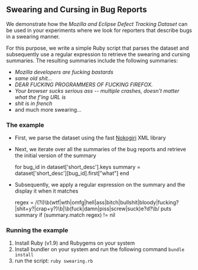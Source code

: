 Swearing and Cursing in Bug Reports
-----------------------------------

We demonstrate how the _Mozilla and Eclipse Defect Tracking Dataset_ can be used in your experiments where we look for reporters that describe bugs in a swearing manner.

For this purpose, we write a simple Ruby script that parses the dataset and subsequently use a regular expression to retrieve the swearing and cursing summaries. The resulting summaries include the following summaries:

- _Mozilla developers are fucking bastards_
- _same old shit..._
- _DEAR FUCKING PROGRAMMERS OF FUCKING FIREFOX._
- _Your browser sucks serious ass -- multiple crashes, doesn't matter what the f'ing URL is_
- _shit is in french_
- and much more swearing...

### The example

* First, we parse the dataset using the fast [Nokogiri](http://nokogiri.org/) XML library
	
* Next, we iterate over all the summaries of the bug reports and retrieve the initial version of the summary

	for bug_id in dataset['short_desc'].keys
		summary = dataset['short_desc'][bug_id].first["what"]
	end

* Subsequently, we apply a regular expression on the summary and the display it when it matches
	
	regex = /(?i)\b(wtf|wth|omfg|hell|ass|bitch|bullshit|bloody|fucking?|shit+y?|crap+y?)\b|\b(fuck|damn|piss|screw|suck)e?d?\b/
	puts summary if (summary.match regex) != nil

### Running the example
1. Install Ruby (v1.9) and Rubygems on your system
2. Install bundler on your system and run the following command `bundle install`
3. run the script: `ruby swearing.rb`